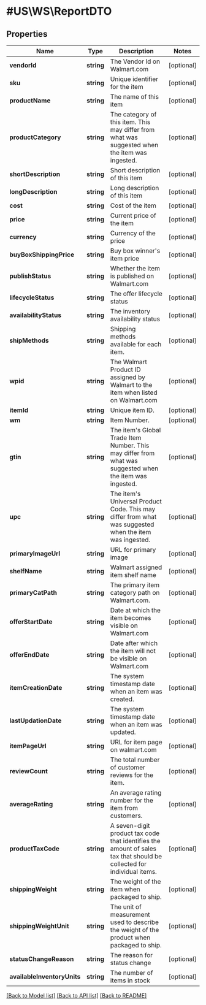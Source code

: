 # #US\WS\ReportDTO

## Properties

Name | Type | Description | Notes
------------ | ------------- | ------------- | -------------
**vendorId** | **string** | The Vendor Id on Walmart.com | [optional]
**sku** | **string** | Unique identifier for the item | [optional]
**productName** | **string** | The name of this item | [optional]
**productCategory** | **string** | The category of this item. This may differ from what was suggested when the item was ingested. | [optional]
**shortDescription** | **string** | Short description of this item | [optional]
**longDescription** | **string** | Long description of this item | [optional]
**cost** | **string** | Cost of the item | [optional]
**price** | **string** | Current price of the item | [optional]
**currency** | **string** | Currency of the price | [optional]
**buyBoxShippingPrice** | **string** | Buy box winner's item price | [optional]
**publishStatus** | **string** | Whether the item is published on Walmart.com | [optional]
**lifecycleStatus** | **string** | The offer lifecycle status | [optional]
**availabilityStatus** | **string** | The inventory availability status | [optional]
**shipMethods** | **string** | Shipping methods available for each item. | [optional]
**wpid** | **string** | The Walmart Product ID assigned by Walmart to the item when listed on Walmart.com | [optional]
**itemId** | **string** | Unique item ID. | [optional]
**wm** | **string** | Item Number. | [optional]
**gtin** | **string** | The item's Global Trade Item Number. This may differ from what was suggested when the item was ingested. | [optional]
**upc** | **string** | The item's Universal Product Code. This may differ from what was suggested when the item was ingested. | [optional]
**primaryImageUrl** | **string** | URL for primary image | [optional]
**shelfName** | **string** | Walmart assigned item shelf name | [optional]
**primaryCatPath** | **string** | The primary item category path on Walmart.com. | [optional]
**offerStartDate** | **string** | Date at which the item becomes visible on Walmart.com | [optional]
**offerEndDate** | **string** | Date after which the item will not be visible on Walmart.com | [optional]
**itemCreationDate** | **string** | The system timestamp date when an item was created. | [optional]
**lastUpdationDate** | **string** | The system timestamp date when an item was updated. | [optional]
**itemPageUrl** | **string** | URL for item page on walmart.com | [optional]
**reviewCount** | **string** | The total number of customer reviews for the item. | [optional]
**averageRating** | **string** | An average rating number for the item from customers. | [optional]
**productTaxCode** | **string** | A seven-digit product tax code that identifies the amount of sales tax that should be collected for individual items. | [optional]
**shippingWeight** | **string** | The weight of the item when packaged to ship. | [optional]
**shippingWeightUnit** | **string** | The unit of measurement used to describe the weight of the product when packaged to ship. | [optional]
**statusChangeReason** | **string** | The reason for status change | [optional]
**availableInventoryUnits** | **string** | The number of items in stock | [optional]


[[Back to Model list]](../) [[Back to API list]](../../Api/US/WS) [[Back to README]](../../README.md)
